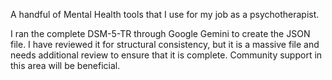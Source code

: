 A handful of Mental Health tools that I use for my job as a psychotherapist.

I ran the complete DSM-5-TR through Google Gemini to create the JSON file.  I have reviewed it for structural consistency, but it is a massive file and needs additional review to ensure that it is complete.  Community support in this area will be beneficial.
